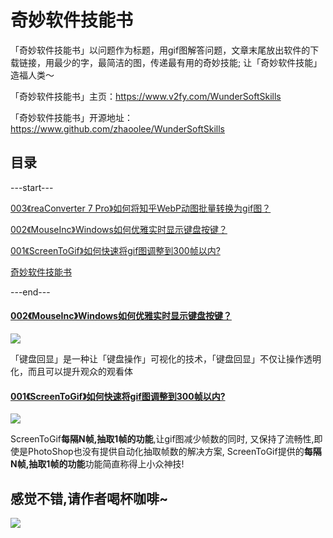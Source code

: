 # 奇妙软件技能书

「奇妙软件技能书」以问题作为标题，用gif图解答问题，文章末尾放出软件的下载链接，用最少的字，最简洁的图，传递最有用的奇妙技能; 让「奇妙软件技能」造福人类～

「奇妙软件技能书」主页：https://www.v2fy.com/WunderSoftSkills

「奇妙软件技能书」开源地址：https://www.github.com/zhaoolee/WunderSoftSkills

## 目录

---start---

[003《reaConverter 7 Pro》如何将知乎WebP动图批量转换为gif图？](https://www.v2fy.com/p/003_webp_reaconver7_pro/)


[002《MouseInc》Windows如何优雅实时显示键盘按键？](https://www.v2fy.com/p/002_ｍouseinc/)


[001《ScreenToGif》如何快速将gif图调整到300帧以内?](https://www.v2fy.com/p/001_screen_to_gif/)


[奇妙软件技能书](https://www.v2fy.com/p/000_readme_wundersoftskills/)

---end---




#### [002《MouseInc》Windows如何优雅实时显示键盘按键？](https://www.v2fy.com/p/002_ｍouseinc/)


![](https://www.v2fy.com/asset/windows-ctrl/qiangjinjiu.gif)

「键盘回显」是一种让「键盘操作」可视化的技术，「键盘回显」不仅让操作透明化，而且可以提升观众的观看体


#### [001《ScreenToGif》如何快速将gif图调整到300帧以内?](https://www.v2fy.com/p/001_screen_to_gif/)


![](https://www.v2fy.com/asset/change_gif_frame_number/to_252.gif)


ScreenToGif**每隔N帧,抽取1帧的功能**,让gif图减少帧数的同时, 又保持了流畅性,即使是PhotoShop也没有提供自动化抽取帧数的解决方案, ScreenToGif提供的**每隔N帧,抽取1帧的功能**功能简直称得上小众神技!


## 感觉不错,请作者喝杯咖啡~

![](https://www.v2fy.com/asset/README/c4fdea49e11241e392d6bcaa33855897.png)